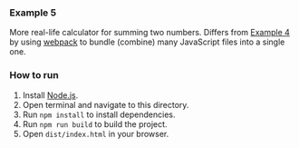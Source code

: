 ### Example 5

More real-life calculator for summing two numbers. Differs from [Example 4](../example-4) by using [webpack](https://webpack.js.org/)
to bundle (combine) many JavaScript files into a single one. 

### How to run
1. Install [Node.js](https://nodejs.org/).
2. Open terminal and navigate to this directory.
3. Run `npm install` to install dependencies.
4. Run `npm run build` to build the project.
5. Open `dist/index.html` in your browser.

